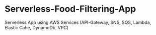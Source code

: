 # Serverless-Food-Filtering-App
Serverless App using AWS Services (API-Gateway, SNS, SQS, Lambda, Elastic Cahe, DynamoDb, VPC)
